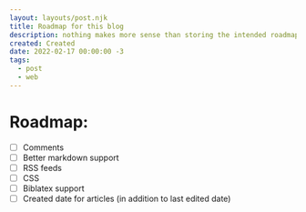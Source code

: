 ```yaml
---
layout: layouts/post.njk
title: Roadmap for this blog
description: nothing makes more sense than storing the intended roadmap for the blog inside the blog itself! Genius, right?
created: Created
date: 2022-02-17 00:00:00 -3
tags:
  - post
  - web
---
```


# Roadmap:

- [ ] Comments
- [ ] Better markdown support
- [ ] RSS feeds
- [ ] CSS
- [ ] Biblatex support
- [ ] Created date for articles (in addition to last edited date)
